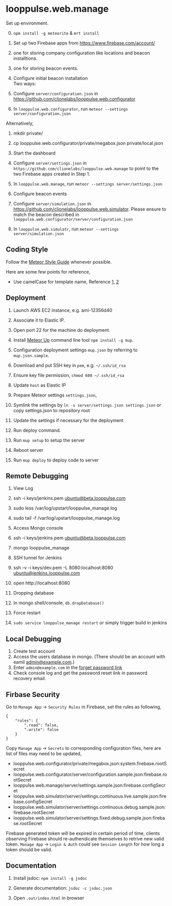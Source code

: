 looppulse.web.manage
====================

Set up environment.

0. `npm install -g meteorite` & `mrt install`

1. Set up two Firebase apps from https://www.firebase.com/account/
  1. one for storing company configuration like locations and beacon installtions.
  2. one for storing beacon events.

2. Configure initial beacon installation  
  Two ways:

  1.  Configure `server/configuration.json` in https://github.com/clionelabs/looppulse.web.configurator  
  2.  In `looppulse.web.configurator`, run `meteor --settings server/configuration.json`  

  Alternatively,

  1.  mkdir private/  
  2.  cp looppulse.web.configurator/private/megabox.json private/local.json  

3. Start the dashboard  
  1. Configure `server/settings.json` in `https://github.com/clionelabs/looppulse.web.manage` to point to the two Firebase apps created in Step 1.  
  2. In `looppulse.web.manage`, run `meteor --settings server/settings.json`

4. Configure beacon events  
  1. Configure `server/simulation.json` in https://github.com/clionelabs/looppulse.web.simulator. Please ensure to match the beacon described in `looppulse.web.configurator/server/configuration.json`  
  2. In `looppulse.web.simulatr`, run `meteor --settings server/simulation.json`

## Coding Style

Follow the [Meteor Style Guide](https://github.com/meteor/meteor/wiki/Meteor-Style-Guide) whenever possible.

Here are some few points for reference,
- Use camelCase for template name, Reference
  [1](https://github.com/meteor/meteor/wiki/Meteor-Style-Guide#use-camelcase-for-identifiers),
  [2](https://github.com/meteor/meteor/wiki/Using-Blaze#new-pattern-for-defining-custom-block-helpers)


## Deployment

1. Launch AWS EC2 instance, e.g. ami-12356d40
  1. Associate it to Elastic IP.
  2. Open port 22 for the machine do deployment.

2. Install [Meteor Up](https://github.com/arunoda/meteor-up) command line tool `npm install -g mup`.

3. Configuration deployment settings `mup.json` by referring to `mup.json.sample`.
  1. Download and put SSH key in `pem`, e.g. `~/.ssh/id_rsa`
  2. Ensure key file permission, `chmod 600 ~/.ssh/id_rsa`
  3. Update `host` as Elastic IP

4. Prepare Meteor settings `settings.json`,
  1. Symlink the settings by `ln -s server/settings.json settings.json` or copy settings.json to repository root
  2. Update the settings if necessary for the deployment

5. Run deploy command.
  1. Run `mup setup` to setup the server
  2. Reboot server
  3. Run `mup deploy` to deploy code to server

## Remote Debugging

1. View Log
  1. ssh -i keys/jenkins.pem ubuntu@beta.looppulse.com
  2. sudo less /var/log/upstart/looppulse_manage.log
  3. sudo tail -f /var/log/upstart/looppulse_manage.log

2. Access Mongo console
  1. ssh -i keys/jenkins.pem ubuntu@beta.looppulse.com
  2. mongo looppulse_manage

3. SSH tunnel for Jenkins
  1. ssh -v -i keys/dev.pem -L 8080:localhost:8080 ubuntu@jenkins.looppulse.com
  2. open http://localhost:8080

4. Dropping database
  1. In mongo shell/console, `db.dropDatabase()`

5. Force restart
  1. `sudo service looppulse_manage restart` or simply trigger build in jenkins


## Local Debugging

1. Create test account
  1. Access the users database in mongo. (There should be an account with eamil admin@example.com.)
  2. Enter `admin@example.com` in the [forget password link](http://localhost:3000/forgot-password)
  3. Check console log and get the password reset link in password recovery email.


## Firbase Security

Go to `Manage App` -> `Security Rules` in Firebase, set the rules as following,

```
{
    "rules": {
        ".read": false,
        ".write": false
    }
}
```

Copy `Manage App` -> `Secrets` to corresponding configuration files, here are list of files may need to be updated,

- looppulse.web.configurator/private/megabox.json:system.firebase.rootSecret
- looppulse.web.configurator/server/configuration.sample.json:firebase.rootSecret
- looppulse.web.manage/server/settings.sample.json:firebase.configSecret
- looppulse.web.simulator/server/settings.continuous.live.sample.json:firebase.configSecret
- looppulse.web.simulator/server/settings.continuous.debug.sample.json:firebase.rootSecret
- looppulse.web.simulator/server/settings.fixed.debug.sample.json:firebase.rootSecret

Firebase generated token will be expired in certain period of time, clients observing Firebase should re-authendicate themselves to retrive new valid token. `Manage App` -> `Login & Auth` could see `Session Length` for how long a token should be valid.

## Documentation

1. Install jsdoc: `npm install -g jsdoc`

2. Generate documentation: `jsdoc -c jsdoc.json`

3. Open `.out/index.html` in browser
